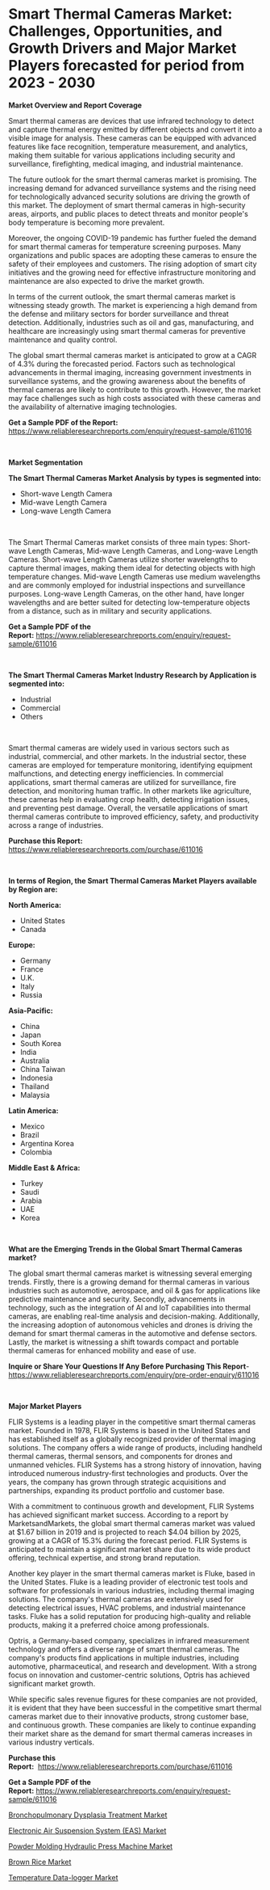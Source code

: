 <p><h1>Smart Thermal Cameras Market: Challenges, Opportunities, and Growth Drivers and Major Market Players forecasted for period from 2023 - 2030</h1></p><p><strong>Market Overview and Report Coverage</strong></p>
<p><p>Smart thermal cameras are devices that use infrared technology to detect and capture thermal energy emitted by different objects and convert it into a visible image for analysis. These cameras can be equipped with advanced features like face recognition, temperature measurement, and analytics, making them suitable for various applications including security and surveillance, firefighting, medical imaging, and industrial maintenance.</p><p>The future outlook for the smart thermal cameras market is promising. The increasing demand for advanced surveillance systems and the rising need for technologically advanced security solutions are driving the growth of this market. The deployment of smart thermal cameras in high-security areas, airports, and public places to detect threats and monitor people's body temperature is becoming more prevalent.</p><p>Moreover, the ongoing COVID-19 pandemic has further fueled the demand for smart thermal cameras for temperature screening purposes. Many organizations and public spaces are adopting these cameras to ensure the safety of their employees and customers. The rising adoption of smart city initiatives and the growing need for effective infrastructure monitoring and maintenance are also expected to drive the market growth.</p><p>In terms of the current outlook, the smart thermal cameras market is witnessing steady growth. The market is experiencing a high demand from the defense and military sectors for border surveillance and threat detection. Additionally, industries such as oil and gas, manufacturing, and healthcare are increasingly using smart thermal cameras for preventive maintenance and quality control.</p><p>The global smart thermal cameras market is anticipated to grow at a CAGR of 4.3% during the forecasted period. Factors such as technological advancements in thermal imaging, increasing government investments in surveillance systems, and the growing awareness about the benefits of thermal cameras are likely to contribute to this growth. However, the market may face challenges such as high costs associated with these cameras and the availability of alternative imaging technologies.</p></p>
<p><strong>Get a Sample PDF of the Report:</strong> <a href="https://www.reliableresearchreports.com/enquiry/request-sample/611016">https://www.reliableresearchreports.com/enquiry/request-sample/611016</a></p>
<p>&nbsp;</p>
<p><strong>Market Segmentation</strong></p>
<p><strong>The Smart Thermal Cameras Market Analysis by types is segmented into:</strong></p>
<p><ul><li>Short-wave Length Camera</li><li>Mid-wave Length Camera</li><li>Long-wave Length Camera</li></ul></p>
<p>&nbsp;</p>
<p><p>The Smart Thermal Cameras market consists of three main types: Short-wave Length Cameras, Mid-wave Length Cameras, and Long-wave Length Cameras. Short-wave Length Cameras utilize shorter wavelengths to capture thermal images, making them ideal for detecting objects with high temperature changes. Mid-wave Length Cameras use medium wavelengths and are commonly employed for industrial inspections and surveillance purposes. Long-wave Length Cameras, on the other hand, have longer wavelengths and are better suited for detecting low-temperature objects from a distance, such as in military and security applications.</p></p>
<p><strong>Get a Sample PDF of the Report:</strong>&nbsp;<a href="https://www.reliableresearchreports.com/enquiry/request-sample/611016">https://www.reliableresearchreports.com/enquiry/request-sample/611016</a></p>
<p>&nbsp;</p>
<p><strong>The Smart Thermal Cameras Market Industry Research by Application is segmented into:</strong></p>
<p><ul><li>Industrial</li><li>Commercial</li><li>Others</li></ul></p>
<p>&nbsp;</p>
<p><p>Smart thermal cameras are widely used in various sectors such as industrial, commercial, and other markets. In the industrial sector, these cameras are employed for temperature monitoring, identifying equipment malfunctions, and detecting energy inefficiencies. In commercial applications, smart thermal cameras are utilized for surveillance, fire detection, and monitoring human traffic. In other markets like agriculture, these cameras help in evaluating crop health, detecting irrigation issues, and preventing pest damage. Overall, the versatile applications of smart thermal cameras contribute to improved efficiency, safety, and productivity across a range of industries.</p></p>
<p><strong>Purchase this Report:</strong>&nbsp; <a href="https://www.reliableresearchreports.com/purchase/611016">https://www.reliableresearchreports.com/purchase/611016</a></p>
<p>&nbsp;</p>
<p><strong>In terms of Region, the Smart Thermal Cameras Market Players available by Region are:</strong></p>
<p>
    <p> <strong> North America: </strong>
        <ul>
            <li>United States</li>
            <li>Canada</li>
        </ul>
        </p> 
    <p> <strong> Europe: </strong>
        <ul>
            <li>Germany</li>
            <li>France</li>
            <li>U.K.</li>
            <li>Italy</li>
            <li>Russia</li>
        </ul>
        </p> 
    <p> <strong> Asia-Pacific: </strong>
        <ul>
            <li>China</li>
            <li>Japan</li>
            <li>South Korea</li>
            <li>India</li>
            <li>Australia</li>
            <li>China Taiwan</li>
            <li>Indonesia</li>
            <li>Thailand</li>
            <li>Malaysia</li>
        </ul>
        </p> 
    <p> <strong> Latin America: </strong>
        <ul>
            <li>Mexico</li>
            <li>Brazil</li>
            <li>Argentina Korea</li>
            <li>Colombia</li>
        </ul>
        </p> 
    <p> <strong> Middle East & Africa: </strong>
        <ul>
            <li>Turkey</li>
            <li>Saudi</li>
            <li>Arabia</li>
            <li>UAE</li>
            <li>Korea</li>
        </ul>
    </p>
    </p>
<p>&nbsp;</p>
<p><strong>What are the Emerging Trends in the Global Smart Thermal Cameras market?</strong></p>
<p><p>The global smart thermal cameras market is witnessing several emerging trends. Firstly, there is a growing demand for thermal cameras in various industries such as automotive, aerospace, and oil & gas for applications like predictive maintenance and security. Secondly, advancements in technology, such as the integration of AI and IoT capabilities into thermal cameras, are enabling real-time analysis and decision-making. Additionally, the increasing adoption of autonomous vehicles and drones is driving the demand for smart thermal cameras in the automotive and defense sectors. Lastly, the market is witnessing a shift towards compact and portable thermal cameras for enhanced mobility and ease of use.</p></p>
<p><strong>Inquire or Share Your Questions If Any Before Purchasing This Report</strong>- <a href="https://www.reliableresearchreports.com/enquiry/pre-order-enquiry/611016">https://www.reliableresearchreports.com/enquiry/pre-order-enquiry/611016</a></p>
<p>&nbsp;</p>
<p><strong>Major Market Players</strong></p>
<p><p>FLIR Systems is a leading player in the competitive smart thermal cameras market. Founded in 1978, FLIR Systems is based in the United States and has established itself as a globally recognized provider of thermal imaging solutions. The company offers a wide range of products, including handheld thermal cameras, thermal sensors, and components for drones and unmanned vehicles. FLIR Systems has a strong history of innovation, having introduced numerous industry-first technologies and products. Over the years, the company has grown through strategic acquisitions and partnerships, expanding its product portfolio and customer base.</p><p>With a commitment to continuous growth and development, FLIR Systems has achieved significant market success. According to a report by MarketsandMarkets, the global smart thermal cameras market was valued at $1.67 billion in 2019 and is projected to reach $4.04 billion by 2025, growing at a CAGR of 15.3% during the forecast period. FLIR Systems is anticipated to maintain a significant market share due to its wide product offering, technical expertise, and strong brand reputation.</p><p>Another key player in the smart thermal cameras market is Fluke, based in the United States. Fluke is a leading provider of electronic test tools and software for professionals in various industries, including thermal imaging solutions. The company's thermal cameras are extensively used for detecting electrical issues, HVAC problems, and industrial maintenance tasks. Fluke has a solid reputation for producing high-quality and reliable products, making it a preferred choice among professionals.</p><p>Optris, a Germany-based company, specializes in infrared measurement technology and offers a diverse range of smart thermal cameras. The company's products find applications in multiple industries, including automotive, pharmaceutical, and research and development. With a strong focus on innovation and customer-centric solutions, Optris has achieved significant market growth.</p><p>While specific sales revenue figures for these companies are not provided, it is evident that they have been successful in the competitive smart thermal cameras market due to their innovative products, strong customer base, and continuous growth. These companies are likely to continue expanding their market share as the demand for smart thermal cameras increases in various industry verticals.</p></p>
<p><strong>Purchase this Report:</strong>&nbsp;&nbsp;<a href="https://www.reliableresearchreports.com/purchase/611016">https://www.reliableresearchreports.com/purchase/611016</a></p>
<p></p>
<p><strong>Get a Sample PDF of the Report:</strong>&nbsp;<a href="https://www.reliableresearchreports.com/enquiry/request-sample/611016">https://www.reliableresearchreports.com/enquiry/request-sample/611016</a></p>
<p><p><a href="https://medium.com/@juananienow/bronchopulmonary-dysplasia-treatment-market-analysis-its-cagr-market-segmentation-and-global-c29e4a0763dd">Bronchopulmonary Dysplasia Treatment Market</a></p><p><a href="https://www.linkedin.com/pulse/electronic-air-suspension-system-eas-market-size-share-f8uye/">Electronic Air Suspension System (EAS) Market</a></p><p><a href="https://www.linkedin.com/pulse/powder-molding-hydraulic-press-machine-market-challenges-zsrye/">Powder Molding Hydraulic Press Machine Market</a></p><p><a href="https://medium.com/@taniawisozk2023/brown-rice-market-size-growth-forecast-2023-2030-0ca408765621">Brown Rice Market</a></p><p><a href="https://www.linkedin.com/pulse/temperature-data-logger-market-size-share-amp-trends-analysis-2iabf/">Temperature Data-logger Market</a></p></p>